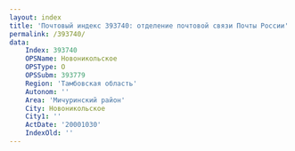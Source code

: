 ```yaml
---
layout: index
title: 'Почтовый индекс 393740: отделение почтовой связи Почты России'
permalink: /393740/
data:
    Index: 393740
    OPSName: Новоникольское
    OPSType: О
    OPSSubm: 393779
    Region: 'Тамбовская область'
    Autonom: ''
    Area: 'Мичуринский район'
    City: Новоникольское
    City1: ''
    ActDate: '20001030'
    IndexOld: ''
---
```

